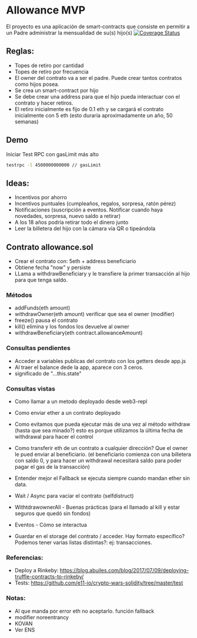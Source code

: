# Allowance MVP
El proyecto es una aplicación de smart-contracts que consiste en permitir a un Padre administrar la mensualidad de su(s) hijo(s)
[![Coverage Status](https://coveralls.io/repos/github/pmferro/allowance/badge.svg?branch=master)](https://coveralls.io/github/pmferro/allowance?branch=master)

## Reglas:
- Topes de retiro por cantidad
- Topes de retiro por frecuencia
- El owner del contrato va a ser el padre. Puede crear tantos contratos como hijos posea.
- Se crea un smart-contract por hijo
- Se debe crear una address para que el hijo pueda interactuar con el contrato y hacer retiros.
- El retiro inicialmente es fijo de 0.1 eth y se cargará el contrato inicialmente con 5 eth (esto duraría aproximadamente un año, 50 semanas)

## Demo
Iniciar Test RPC con gasLimit más alto

```sh
testrpc -l 4500000000000 // gasLimit
```


## Ideas:
- Incentivos por ahorro
- Incentivos puntuales (cumpleaños, regalos, sorpresa, ratón pérez)
- Notificaciones (suscripción a eventos. Notificar cuando haya novedades, sorpresa, nuevo saldo a retirar)
- A los 18 años podría retirar todo el dinero junto
- Leer la billetera del hijo con la cámara via QR o tipeándola


## Contrato allowance.sol
- Crear el contrato con: 5eth + address beneficiario
- Obtiene fecha "now" y persiste
- LLama a withdrawBeneficiary y le transfiere la primer transacción al hijo para que tenga saldo.

### Métodos
- addFunds(eth amount)
- withdrawOwner(eth amount) verificar que sea el owner (modifier)
- freeze() pausa el contrato
- kill() elimina y los fondos los devuelve al owner
- withdrawBeneficiary(eth contract.allowanceAmount)


### Consultas pendientes
- Acceder a variables publicas del contrato con los getters desde app.js
- Al traer el balance dede la app, aparece con 3 ceros.
- significado de "...this.state"

### Consultas vistas
- Como llamar a un metodo deployado desde web3-repl
- Como enviar ether a un contrato deployado
- Como evitamos que pueda ejecutar más de una vez al método withdraw (hasta que sea minado?) esto es porque utilizamos la última fecha de withdrawal para hacer el control 
- Como transferir eth de un contrato a cualquier dirección? Que el owner le pued enviar al beneficiario. (el beneficiario comienza con una billetera con saldo 0, y para hacer un withdrawal necesitará saldo para poder pagar el gas de la transacción)

- Entender mejor el Fallback se ejecuta siempre cuando mandan ether sin data.
- Wait / Async para vaciar el contrato (selfdistruct)
- WithtdrawownerAll - Buenas prácticas (para el llamado al kill y estar seguros que quedó sin fondos)
- Eventos - Cómo se interactua
- Guardar en el storage del contrato / acceder. Hay formato específico? Podemos tener varias listas distintas?: ej: transacciones.


### Referencias:
- Deploy a Rinkeby: https://blog.abuiles.com/blog/2017/07/09/deploying-truffle-contracts-to-rinkeby/
- Tests: https://github.com/e11-io/crypto-wars-solidity/tree/master/test


### Notas:
- Al que manda por error eth no aceptarlo. función fallback
- modifier noreentrancy
- KOVAN
- Ver ENS


